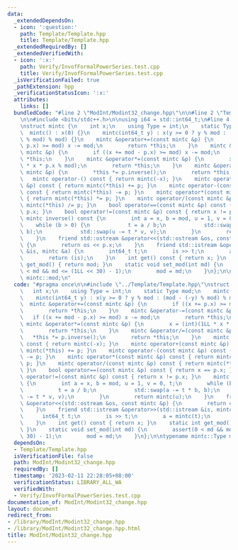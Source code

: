 ```yaml
---
data:
  _extendedDependsOn:
  - icon: ':question:'
    path: Template/Template.hpp
    title: Template/Template.hpp
  _extendedRequiredBy: []
  _extendedVerifiedWith:
  - icon: ':x:'
    path: Verify/InvofFormalPowerSeries.test.cpp
    title: Verify/InvofFormalPowerSeries.test.cpp
  _isVerificationFailed: true
  _pathExtension: hpp
  _verificationStatusIcon: ':x:'
  attributes:
    links: []
  bundledCode: "#line 2 \"ModInt/Modint32_change.hpp\"\n\n#line 2 \"Template/Template.hpp\"\
    \n\n#include <bits/stdc++.h>\n\nusing i64 = std::int64_t;\n#line 4 \"ModInt/Modint32_change.hpp\"\
    \nstruct mintc {\n    int x;\n    using Type = int;\n    static Type mod;\n  \
    \  mintc() : x(0) {}\n    mintc(int64_t y) : x(y >= 0 ? y % mod : (mod - (-y)\
    \ % mod) % mod) {}\n    mintc &operator+=(const mintc &p) {\n        if ((x +=\
    \ p.x) >= mod) x -= mod;\n        return *this;\n    }\n    mintc &operator-=(const\
    \ mintc &p) {\n        if ((x += mod - p.x) >= mod) x -= mod;\n        return\
    \ *this;\n    }\n    mintc &operator*=(const mintc &p) {\n        x = (int)(1LL\
    \ * x * p.x % mod);\n        return *this;\n    }\n    mintc &operator/=(const\
    \ mintc &p) {\n        *this *= p.inverse();\n        return *this;\n    }\n \
    \   mintc operator-() const { return mintc(-x); }\n    mintc operator+(const mintc\
    \ &p) const { return mintc(*this) += p; }\n    mintc operator-(const mintc &p)\
    \ const { return mintc(*this) -= p; }\n    mintc operator*(const mintc &p) const\
    \ { return mintc(*this) *= p; }\n    mintc operator/(const mintc &p) const { return\
    \ mintc(*this) /= p; }\n    bool operator==(const mintc &p) const { return x ==\
    \ p.x; }\n    bool operator!=(const mintc &p) const { return x != p.x; }\n   \
    \ mintc inverse() const {\n        int a = x, b = mod, u = 1, v = 0, t;\n    \
    \    while (b > 0) {\n            t = a / b;\n            std::swap(a -= t * b,\
    \ b);\n            std::swap(u -= t * v, v);\n        }\n        return mintc(u);\n\
    \    }\n    friend std::ostream &operator<<(std::ostream &os, const mintc &p)\
    \ {\n        return os << p.x;\n    }\n    friend std::istream &operator>>(std::istream\
    \ &is, mintc &a) {\n        int64_t t;\n        is >> t;\n        a = mintc(t);\n\
    \        return (is);\n    }\n    int get() const { return x; }\n    static int\
    \ get_mod() { return mod; }\n    static void set_mod(int md) {\n        assert(0\
    \ < md && md <= (1LL << 30) - 1);\n        mod = md;\n    }\n};\n\ntypename mintc::Type\
    \ mintc::mod;\n"
  code: "#pragma once\n\n#include \"../Template/Template.hpp\"\nstruct mintc {\n \
    \   int x;\n    using Type = int;\n    static Type mod;\n    mintc() : x(0) {}\n\
    \    mintc(int64_t y) : x(y >= 0 ? y % mod : (mod - (-y) % mod) % mod) {}\n  \
    \  mintc &operator+=(const mintc &p) {\n        if ((x += p.x) >= mod) x -= mod;\n\
    \        return *this;\n    }\n    mintc &operator-=(const mintc &p) {\n     \
    \   if ((x += mod - p.x) >= mod) x -= mod;\n        return *this;\n    }\n   \
    \ mintc &operator*=(const mintc &p) {\n        x = (int)(1LL * x * p.x % mod);\n\
    \        return *this;\n    }\n    mintc &operator/=(const mintc &p) {\n     \
    \   *this *= p.inverse();\n        return *this;\n    }\n    mintc operator-()\
    \ const { return mintc(-x); }\n    mintc operator+(const mintc &p) const { return\
    \ mintc(*this) += p; }\n    mintc operator-(const mintc &p) const { return mintc(*this)\
    \ -= p; }\n    mintc operator*(const mintc &p) const { return mintc(*this) *=\
    \ p; }\n    mintc operator/(const mintc &p) const { return mintc(*this) /= p;\
    \ }\n    bool operator==(const mintc &p) const { return x == p.x; }\n    bool\
    \ operator!=(const mintc &p) const { return x != p.x; }\n    mintc inverse() const\
    \ {\n        int a = x, b = mod, u = 1, v = 0, t;\n        while (b > 0) {\n \
    \           t = a / b;\n            std::swap(a -= t * b, b);\n            std::swap(u\
    \ -= t * v, v);\n        }\n        return mintc(u);\n    }\n    friend std::ostream\
    \ &operator<<(std::ostream &os, const mintc &p) {\n        return os << p.x;\n\
    \    }\n    friend std::istream &operator>>(std::istream &is, mintc &a) {\n  \
    \      int64_t t;\n        is >> t;\n        a = mintc(t);\n        return (is);\n\
    \    }\n    int get() const { return x; }\n    static int get_mod() { return mod;\
    \ }\n    static void set_mod(int md) {\n        assert(0 < md && md <= (1LL <<\
    \ 30) - 1);\n        mod = md;\n    }\n};\n\ntypename mintc::Type mintc::mod;"
  dependsOn:
  - Template/Template.hpp
  isVerificationFile: false
  path: ModInt/Modint32_change.hpp
  requiredBy: []
  timestamp: '2023-02-11 22:28:05+08:00'
  verificationStatus: LIBRARY_ALL_WA
  verifiedWith:
  - Verify/InvofFormalPowerSeries.test.cpp
documentation_of: ModInt/Modint32_change.hpp
layout: document
redirect_from:
- /library/ModInt/Modint32_change.hpp
- /library/ModInt/Modint32_change.hpp.html
title: ModInt/Modint32_change.hpp
---
```

